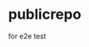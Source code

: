 # publicrepo
for e2e test

















































































































































































































































































































































































































































































































































































































































































































































































































































































































































































































































































